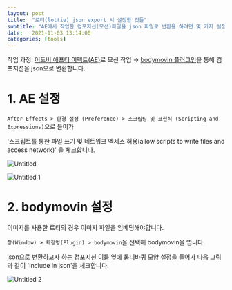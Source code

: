 ```yaml
---
layout: post
title:  "로티(lottie) json export 시 설정할 것들"
subtitle: "AE에서 작업한 컴포지션(모션)파일을 json 파일로 변환을 하려면 몇 가지 설정을 바꿔야할 필요가 있습니다. 컴포지션에 특히 이미지가 들어간 경우 이미지 임베딩을 해야지 개발이 쉬워집니다."
date:   2021-11-03 13:14:00
categories: [tools]
---
```


작업 과정:
[어도비 애프터 이펙트(AE)](https://www.adobe.com/kr/products/aftereffects.html)로 모션 작업 → [bodymovin 플러그인](https://exchange.adobe.com/creativecloud.details.12557.bodymovin.html)을 통해 컴포지션을 json으로 변환합니다.

# 1. AE 설정

`After Effects > 환경 설정 (Preference) > 스크립팅 및 표현식 (Scripting and Expressions)`으로 들어가 

'스크립트를 통한 파일 쓰기 및 네트워크 엑세스 허용(allow scripts to write files and access network)' 을 체크합니다.

![Untitled](https://user-images.githubusercontent.com/48819383/140011552-2c04f2e2-9979-417e-ade7-d4d1af62459a.png)

![Untitled 1](https://user-images.githubusercontent.com/48819383/140011541-e9038f94-b041-4089-9933-8d2172eb0913.png)

# 2. bodymovin 설정

이미지를 사용한 로티의 경우 이미지 파일을 임베딩해야합니다.

`창(Window) > 확장명(Plugin) > bodymovin`을 선택해 bodymovin을 엽니다.

json으로 변환하고자 하는 컴포지션 이름 옆에 톱니바퀴 모양 설정을 들어가 다음 그림과 같이 'Include in json'을 체크합니다.

![Untitled 2](https://user-images.githubusercontent.com/48819383/140011545-38e048ae-e4a8-4574-88fb-9c471ded5fee.png)